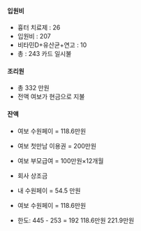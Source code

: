 
#### 입원비 

- 흉터 치료제 : 26
- 입원비 : 207
- 비타민D+유산균+연고 : 10
- 총 : 243 카드 일시불

#### 조리원

- 총 332 만원
- 전액 여보가 현금으로 지불

#### 잔액
- 여보 수원페이 = 118.6만원
- 여보 첫만남 이용권 = 200만원
- 여보 부모급여 = 100만원×12개월
- 회사 상조금
- 내 수원페이 = 54.5 만원
- 여보 수원페이 = 118.6만원

- 한도: 445 - 253 = 192
118.6만원 
221.9만원
